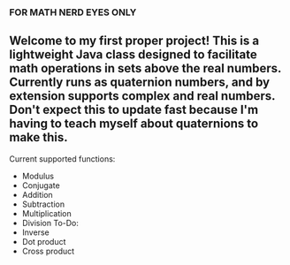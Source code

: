 ### FOR MATH NERD EYES ONLY
Welcome to my first proper project! This is a lightweight Java class designed to facilitate math operations in sets above the real numbers.
Currently runs as quaternion numbers, and by extension supports complex and real numbers.
Don't expect this to update fast because I'm having to teach myself about quaternions to make this.
-
Current supported functions:
- Modulus
- Conjugate
- Addition
- Subtraction
- Multiplication
- Division
To-Do:
- Inverse
- Dot product
- Cross product
